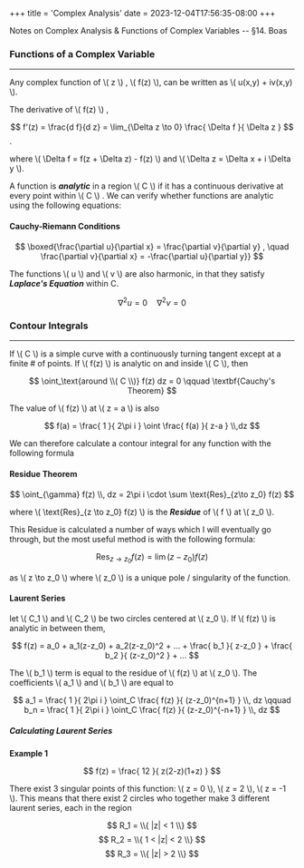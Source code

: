 +++
title = 'Complex Analysis'
date = 2023-12-04T17:56:35-08:00
+++

Notes on Complex Analysis & Functions of Complex Variables -- §14. Boas
<!--more--> 

### Functions of a Complex Variable
--- 

Any complex function of \\( z \\) , \\( f(z) \\), can be written as \\( u(x,y) + iv(x,y) \\). 

The derivative of \\( f(z) \\) , 

$$ f'(z) = \frac{d f}{d z} = \lim_{\Delta z \to 0} \frac{ \Delta f }{ \Delta z }  $$.

where \\( \Delta f = f(z + \Delta z) - f(z) \\) and \\( \Delta z = \Delta
x + i \Delta y \\).  

A function is ***analytic*** in a region \\( C \\) if it has a continuous derivative at every point within \\( C \\) . We can verify whether functions are analytic using the following equations: 

#### Cauchy-Riemann Conditions 


$$ \boxed{\frac{\partial u}{\partial x}  = \frac{\partial v}{\partial y} , \quad \frac{\partial v}{\partial x} = -\frac{\partial u}{\partial y}} $$

The functions \\( u \\)  and \\( v \\) are also harmonic, in that they satisfy
***Laplace's Equation*** within C. 

$$ \nabla^2 u = 0 \quad \nabla^2 v = 0 $$ 



### Contour Integrals
---

If \\( C \\) is a simple curve with a continuously turning tangent except at
a finite # of points. If \\( f(z) \\) is analytic on and inside \\( C \\), then 

$$ \oint_\text{around \\( C \\)} f(z) dz = 0 \qquad \textbf{Cauchy's Theorem}  $$

The value of \\( f(z) \\) at \\( z = a \\) is also 

$$ f(a) = \frac{ 1 }{ 2\pi i  } \oint \frac{ f(a) }{ z-a } \\,dz $$

We can therefore calculate a contour integral for any function with the
following formula 

#### Residue Theorem 

$$ \oint_{\gamma} f(z) \\, dz = 2\pi i \cdot \sum \text{Res}_{z\to z_0} f(z) $$

where \\( \text{Res}_{z \to z_0} f(z) \\) is the ***Residue*** of \\( f \\) at
\\( z_0 \\).

This Residue is calculated a number of ways which I will
eventually go through, but the most useful method is with the following
formula:
 
$$ \text{Res}_{z\to z_0} f(z) = \lim (z-z_0)f(z) $$ 

as \\( z \to z_0 \\)  where \\( z_0 \\) is a unique pole / singularity of the function. 

#### Laurent Series 

let \\( C_1 \\) and \\( C_2 \\) be two circles centered at \\( z_0 \\). If \\( f(z) \\) is analytic in between them, 

$$ f(z) = a_0 + a_1(z-z_0) + a_2(z-z_0)^2 + ... + \frac{ b_1 }{ z-z_0 } + \frac{ b_2 }{ (z-z_0)^2 } + ...  $$

The \\( b_1 \\) term is equal to the residue of \\( f(z) \\) at \\( z_0 \\).
The coefficients \\( a_1 \\) and \\( b_1 \\) are equal to 

$$ a_1 = \frac{ 1 }{ 2\pi i }  \oint_C \frac{ f(z) }{ (z-z_0)^{n+1} } \\,  dz \qquad
b_n = \frac{ 1 }{ 2\pi i } \oint_C \frac{ f(z) }{ (z-z_0)^{-n+1}  }  \\, dz $$

##### Calculating Laurent Series 


**Example 1**

$$ f(z) = \frac{ 12 }{ z(2-z)(1+z) }  $$ 

There exist 3 singular points of this function: \\( z = 0 \\), \\( z = 2 \\),
\\( z = -1 \\). This means that there exist 2 circles who together make
3 different laurent series, each in the region 

$$ R_1 = \\{ |z| < 1 \\} $$
$$ R_2 = \\{ 1 < |z| < 2 \\} $$ 
$$ R_3 = \\{ |z| > 2 \\} $$ 


 




  

 

 

 
 




 




